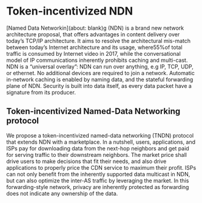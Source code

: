 # Token-incentivized NDN

[Named Data Networkin](about: blank)g (NDN) is a brand new network architecture proposal, that offers advantages in content delivery over today’s TCP/IP architecture. It aims to resolve the architectural mis-match between today’s Internet architecture and its usage, where55%of total traffic is consumed by Internet video in 2017, while the conversational model of IP communications inherently prohibits caching and multi-cast. NDN is a “universal overlay”: NDN can run over anything, e.g IP, TCP, UDP, or ethernet. No additional devices are required to join a network. Automatic in-network caching is enabled by naming data, and the stateful forwarding plane of NDN. Security is built into data itself, as every data packet have a signature from its producer.

## Token-incentivized Named-Data Networking protocol

We propose a token-incentivized named-data networking (TNDN) protocol that extends NDN with a marketplace. In a nutshell, users, applications, and ISPs pay for downloading data from the next-hop neighbors and get paid for serving traffic to their downstream neighbors. The market price shall drive users to make decisions that fit their needs, and also drive applications to properly price the CDN service to maximum their profit. ISPs can not only benefit from the inherently supported data multicast in NDN, but can also optimize the inter-AS traffic by leveraging the market. In this forwarding-style network, privacy are inherently protected as forwarding does not indicate any ownership of the data.

